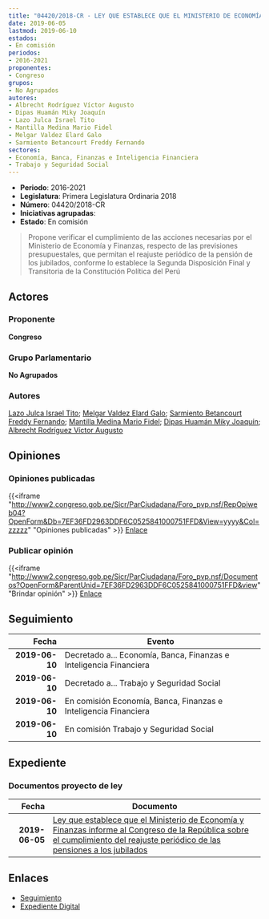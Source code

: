 ```yaml
---
title: "04420/2018-CR - LEY QUE ESTABLECE QUE EL MINISTERIO DE ECONOMÍA Y FINANZAS INFORME A CONGRESO DE LA REPÚBLICA SOBRE EL CUMPLIMIENTO DEL REAJUSTE PERIÓDICO DE LAS PENSIONES A LOS JUBILADOS"
date: 2019-06-05
lastmod: 2019-06-10
estados:
- En comisión
periodos:
- 2016-2021
proponentes:
- Congreso
grupos:
- No Agrupados
autores:
- Albrecht Rodríguez Víctor Augusto
- Dipas Huamán Miky Joaquín
- Lazo Julca Israel Tito
- Mantilla Medina Mario Fidel
- Melgar Valdez Elard Galo
- Sarmiento Betancourt Freddy Fernando
sectores:
- Economía, Banca, Finanzas e Inteligencia Financiera
- Trabajo y Seguridad Social
---
```

- **Periodo**: 2016-2021
- **Legislatura**: Primera Legislatura Ordinaria 2018
- **Número**: 04420/2018-CR
- **Iniciativas agrupadas**: 
- **Estado**: En comisión

> Propone verificar el cumplimiento de las acciones necesarias por el Ministerio de Economía y Finanzas, respecto de las previsiones presupuestales, que permitan el reajuste periódico de la pensión de los jubilados, conforme lo establece la Segunda Disposición Final y Transitoria de la Constitución Política del Perú


## Actores

### Proponente

**Congreso**

### Grupo Parlamentario

**No Agrupados**

### Autores

[Lazo Julca Israel Tito](mailto:mailto:ilazo@congreso.gob.pe); [Melgar Valdez Elard Galo](mailto:mailto:emelgar@congreso.gob.pe); [Sarmiento Betancourt Freddy Fernando](mailto:mailto:fsarmiento@congreso.gob.pe); [Mantilla Medina Mario Fidel](mailto:mailto:mmantilla@congreso.gob.pe); [Dipas Huamán Miky Joaquín](mailto:mailto:mdipas@congreso.gob.pe); [Albrecht Rodríguez Víctor Augusto](mailto:mailto:valbrecht@congreso.gob.pe)

## Opiniones

### Opiniones publicadas

{{<iframe "http://www2.congreso.gob.pe/Sicr/ParCiudadana/Foro_pvp.nsf/RepOpiweb04?OpenForm&Db=7EF36FD2963DDF6C0525841000751FFD&View=yyyy&Col=zzzzz" "Opiniones publicadas" >}}
[Enlace](http://www2.congreso.gob.pe/Sicr/ParCiudadana/Foro_pvp.nsf/RepOpiweb04?OpenForm&Db=7EF36FD2963DDF6C0525841000751FFD&View=yyyy&Col=zzzzz)

### Publicar opinión

{{<iframe "http://www2.congreso.gob.pe/Sicr/ParCiudadana/Foro_pvp.nsf/Documentos?OpenForm&ParentUnid=7EF36FD2963DDF6C0525841000751FFD&view" "Brindar opinión" >}}
[Enlace](http://www2.congreso.gob.pe/Sicr/ParCiudadana/Foro_pvp.nsf/Documentos?OpenForm&ParentUnid=7EF36FD2963DDF6C0525841000751FFD&view)


## Seguimiento

| Fecha | Evento |
|------:|--------|
| **2019-06-10** | Decretado a... Economía, Banca, Finanzas e Inteligencia Financiera |
| **2019-06-10** | Decretado a... Trabajo y Seguridad Social |
| **2019-06-10** | En comisión Economía, Banca, Finanzas e Inteligencia Financiera |
| **2019-06-10** | En comisión Trabajo y Seguridad Social |

## Expediente

### Documentos proyecto de ley

| Fecha | Documento |
|------:|-----------|
| **2019-06-05** | [Ley que establece que el Ministerio de Economía y Finanzas informe al Congreso de la República sobre el cumplimiento del reajuste periódico de las pensiones a los jubilados](http://www.leyes.congreso.gob.pe/Documentos/2016_2021/Proyectos_de_Ley_y_de_Resoluciones_Legislativas/PL0442020190605.pdf) |

## Enlaces

- [Seguimiento](http://www2.congreso.gob.pe/Sicr/TraDocEstProc/CLProLey2016.nsf/f7fff46988ca05b1052578e100829cc7/9499407ab71d72e9052584100081cadd?OpenDocument)
- [Expediente Digital](http://www2.congreso.gob.pe/Sicr/TraDocEstProc/Expvirt_2011.nsf/visbusqptramdoc1621/04420?opendocument)

